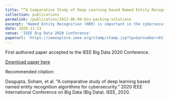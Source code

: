 ```yaml
---
title: ““A Comparative Study of Deep Learning based Named Entity Recognition Algorithms for Cybersecurity””
collection: publications
permalink: /publication/2012-06-09-bin-packing-solutions
excerpt: 'Named Entity Recognition (NER) is important in the cybersecurity domain. It helps researchers extract cyber threat information from unstructured text sources. The extracted cyber-entities or key expressions can be used to model a cyber-attack described in an open-source text. A large number of general-purpose NER algorithms have been published that work well in text analysis. In this paper, we compare the recent deep learning-based NER algorithms on a cybersecurity dataset. We created a cybersecurity dataset collected from various sources, including “Microsoft Security Bulletin” and “Adobe Security Updates”. Some of these approaches proposed in literature were not used for Cybersecurity. Others are innovations proposed by us. This comparative study helps us identify the NER algorithms that are robust and can work well in sentences taken from a large number of cybersecurity sources. We tabulate their performance on the test set and identify the best NER algorithm for a cybersecurity corpus. We also discuss the different embedding strategies that aid in the process of NER for the chosen deep learning algorithms. '
date: 2020-11-23
venue: 'IEEE Big Data 2020 Conference'
paperurl: 'https://ieeexplore.ieee.org/stamp/stamp.jsp?tp=&arnumber=9378482'
---
```

First authored paper accepted to the IEEE Big Data 2020 Conference.


[Download paper here](https://ieeexplore.ieee.org/stamp/stamp.jsp?tp=&arnumber=9378482)

Recommended citation:

Dasgupta, Soham, et al. "A comparative study of deep learning based named entity recognition algorithms for cybersecurity." 2020 IEEE International Conference on Big Data (Big Data). IEEE, 2020.
